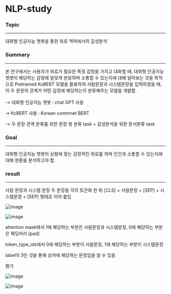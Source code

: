 # NLP-study

### Topic
<hr/>
대화형 인공지능 챗봇을 통한 위로 맥락에서의 감성분석

### Summary
<hr/>
본 연구에서는 사용자가 위로가 필요한 특정 감정을 가지고 대화할 때, 대화형 인공지능 챗봇이 해당하는 감정에 알맞게 반응하며 소통할 수 있는지에 대해 알아보는 것을 목적으로 Pretrained KoBERT 모델을 활용하여 사람문장과 시스템문장을 입력하였을 때, 이 두 문장의 관계가 어떤 감정에 해당하는지 분류해주는 모델을 개발함.
<br/>
<br/>
-> 대화형 인공지능 챗봇 : chat GPT 사용

-> KcBERT 사용 : Korean commnet BERT

-> 두 문장 관계 분류를 위한 문장 쌍 분류 task + 감성분석을 위한 문서분류 task

### Goal
<hr/>
대화형 인공지능 챗봇이 상황에 맞는 감정적인 위로를 하며 인간과 소통할 수 있는지에 대해 현황을 분석하고자 함.


### result
<hr/>
사람 문장과 시스템 문장 두 문장을 각각 토큰화 한 뒤 [CLS] + 사람문장 + [SEP] + 시스템문장 + [SEP] 형태로 이어 붙임
<br/>

![image](https://user-images.githubusercontent.com/100950656/223348433-0464125e-4863-4896-977b-c6f2ab708196.png)

![image](https://user-images.githubusercontent.com/100950656/223348506-1b2d4109-8bfb-4c05-bd40-47b161d2d833.png)


attention mask에서 1에 해당하는 부분은 사람문장과 시스템문장, 0에 해당하는 부분은 패딩처리 [pad]

token_type_ids에서 0에 해당하는 부분이 사람문장, 1에 해당하는 부분이 시스템문장

label이 3인 것을 통해 상처에 해당하는 문장임을 알 수 있음

평가

![image](https://user-images.githubusercontent.com/100950656/223348571-063a51f2-0d93-465e-a43d-517449eaeb1f.png)

![image](https://user-images.githubusercontent.com/100950656/223348530-2cb12c3f-ce9e-44ff-9aef-a79d3a069465.png)
